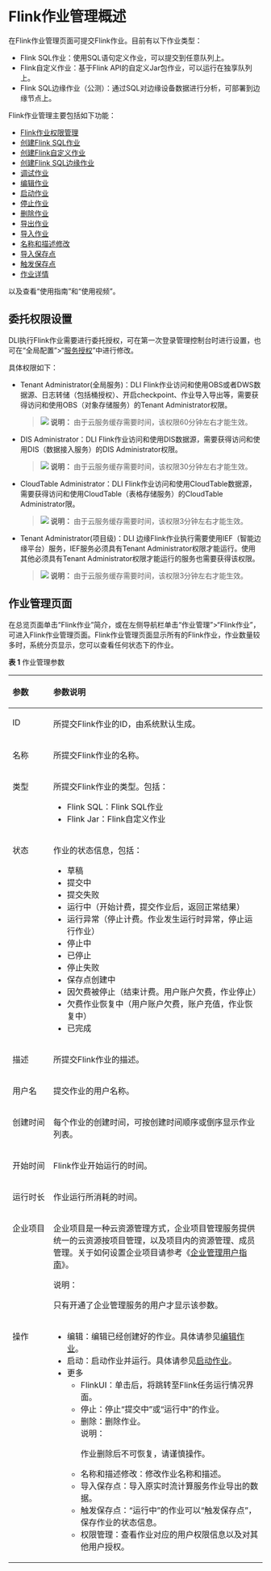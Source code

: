 # Flink作业管理概述<a name="dli_01_0403"></a>

在Flink作业管理页面可提交Flink作业。目前有以下作业类型：

-   Flink SQL作业：使用SQL语句定义作业，可以提交到任意队列上。
-   Flink自定义作业：基于Flink API的自定义Jar包作业，可以运行在独享队列上。
-   Flink SQL边缘作业（公测）：通过SQL对边缘设备数据进行分析，可部署到边缘节点上。

Flink作业管理主要包括如下功能：

-   [Flink作业权限管理](Flink作业权限管理.md)
-   [创建Flink SQL作业](创建Flink-SQL作业.md)
-   [创建Flink自定义作业](创建Flink自定义作业.md)
-   [创建Flink SQL边缘作业](创建Flink-SQL边缘作业.md)
-   [调试作业](调试作业.md)
-   [编辑作业](操作作业.md#section1950210297542)
-   [启动作业](操作作业.md#section20957159163012)
-   [停止作业](操作作业.md#section8678193324114)
-   [删除作业](操作作业.md#section1691624195713)
-   [导出作业](操作作业.md#section135831511323)
-   [导入作业](操作作业.md#section75781665389)
-   [名称和描述修改](操作作业.md#section15861321183619)
-   [导入保存点](操作作业.md#section83412445175)
-   [触发保存点](操作作业.md#section11401152191015)
-   [作业详情](作业详情.md)

以及查看“使用指南”和“使用视频”。

## 委托权限设置<a name="section12518143518488"></a>

DLI执行Flink作业需要进行委托授权，可在第一次登录管理控制台时进行设置，也可在“全局配置”\>“[服务授权](服务授权.md)”中进行修改。

具体权限如下：

-   Tenant Administrator\(全局服务\)：DLI Flink作业访问和使用OBS或者DWS数据源、日志转储（包括桶授权）、开启checkpoint、作业导入导出等，需要获得访问和使用OBS（对象存储服务）的Tenant Administrator权限。

    >![](public_sys-resources/icon-note.gif) **说明：** 
    >由于云服务缓存需要时间，该权限60分钟左右才能生效。

-   DIS Administrator：DLI Flink作业访问和使用DIS数据源，需要获得访问和使用DIS（数据接入服务）的DIS Administrator权限。

    >![](public_sys-resources/icon-note.gif) **说明：** 
    >由于云服务缓存需要时间，该权限30分钟左右才能生效。

-   CloudTable Administrator：DLI Flink作业访问和使用CloudTable数据源，需要获得访问和使用CloudTable（表格存储服务）的CloudTable Administrator限。

    >![](public_sys-resources/icon-note.gif) **说明：** 
    >由于云服务缓存需要时间，该权限3分钟左右才能生效。

-   Tenant Administrator\(项目级\)：DLI 边缘Flink作业执行需要使用IEF（智能边缘平台）服务，IEF服务必须具有Tenant Administrator权限才能运行。使用其他必须具有Tenant Administrator权限才能运行的服务也需要获得该权限。

    >![](public_sys-resources/icon-note.gif) **说明：** 
    >由于云服务缓存需要时间，该权限3分钟左右才能生效。


## 作业管理页面<a name="section12526165519235"></a>

在总览页面单击“Flink作业”简介，或在左侧导航栏单击“作业管理”\>“Flink作业”，可进入Flink作业管理页面。Flink作业管理页面显示所有的Flink作业，作业数量较多时，系统分页显示，您可以查看任何状态下的作业。

**表 1**  作业管理参数

<a name="zh-cn_topic_0122090417_table3950169215120"></a>
<table><thead align="left"><tr id="zh-cn_topic_0122090417_row2555468715120"><th class="cellrowborder" valign="top" width="16.07%" id="mcps1.2.3.1.1"><p id="zh-cn_topic_0122090417_p4021197415120"><a name="zh-cn_topic_0122090417_p4021197415120"></a><a name="zh-cn_topic_0122090417_p4021197415120"></a>参数</p>
</th>
<th class="cellrowborder" valign="top" width="83.93%" id="mcps1.2.3.1.2"><p id="zh-cn_topic_0122090417_p3594448915120"><a name="zh-cn_topic_0122090417_p3594448915120"></a><a name="zh-cn_topic_0122090417_p3594448915120"></a>参数说明</p>
</th>
</tr>
</thead>
<tbody><tr id="zh-cn_topic_0122090417_row46758327132"><td class="cellrowborder" valign="top" width="16.07%" headers="mcps1.2.3.1.1 "><p id="zh-cn_topic_0122090417_p16413434141957"><a name="zh-cn_topic_0122090417_p16413434141957"></a><a name="zh-cn_topic_0122090417_p16413434141957"></a>ID</p>
</td>
<td class="cellrowborder" valign="top" width="83.93%" headers="mcps1.2.3.1.2 "><p id="zh-cn_topic_0122090417_p54419740141957"><a name="zh-cn_topic_0122090417_p54419740141957"></a><a name="zh-cn_topic_0122090417_p54419740141957"></a>所提交Flink作业的ID，由系统默认生成。</p>
</td>
</tr>
<tr id="zh-cn_topic_0122090417_row32873162171713"><td class="cellrowborder" valign="top" width="16.07%" headers="mcps1.2.3.1.1 "><p id="zh-cn_topic_0122090417_p45480448171713"><a name="zh-cn_topic_0122090417_p45480448171713"></a><a name="zh-cn_topic_0122090417_p45480448171713"></a>名称</p>
</td>
<td class="cellrowborder" valign="top" width="83.93%" headers="mcps1.2.3.1.2 "><p id="zh-cn_topic_0122090417_p18579134217227"><a name="zh-cn_topic_0122090417_p18579134217227"></a><a name="zh-cn_topic_0122090417_p18579134217227"></a>所提交Flink作业的名称。</p>
</td>
</tr>
<tr id="row3289513151315"><td class="cellrowborder" valign="top" width="16.07%" headers="mcps1.2.3.1.1 "><p id="p102901113161318"><a name="p102901113161318"></a><a name="p102901113161318"></a>类型</p>
</td>
<td class="cellrowborder" valign="top" width="83.93%" headers="mcps1.2.3.1.2 "><p id="p1029001315135"><a name="p1029001315135"></a><a name="p1029001315135"></a>所提交Flink作业的类型。包括：</p>
<a name="ul864114454138"></a><a name="ul864114454138"></a><ul id="ul864114454138"><li>Flink SQL：Flink SQL作业</li><li>Flink Jar：Flink自定义作业</li></ul>
</td>
</tr>
<tr id="zh-cn_topic_0122090417_row31011923151038"><td class="cellrowborder" valign="top" width="16.07%" headers="mcps1.2.3.1.1 "><p id="zh-cn_topic_0122090417_p10671857151038"><a name="zh-cn_topic_0122090417_p10671857151038"></a><a name="zh-cn_topic_0122090417_p10671857151038"></a>状态</p>
</td>
<td class="cellrowborder" valign="top" width="83.93%" headers="mcps1.2.3.1.2 "><p id="zh-cn_topic_0122090417_p59114099151038"><a name="zh-cn_topic_0122090417_p59114099151038"></a><a name="zh-cn_topic_0122090417_p59114099151038"></a>作业的状态信息，包括：</p>
<a name="zh-cn_topic_0122090417_ul32930526154023"></a><a name="zh-cn_topic_0122090417_ul32930526154023"></a><ul id="zh-cn_topic_0122090417_ul32930526154023"><li>草稿</li><li>提交中</li><li>提交失败</li><li>运行中（开始计费，提交作业后，返回正常结果）</li><li>运行异常（停止计费。作业发生运行时异常，停止运行作业）</li><li>停止中</li><li>已停止</li><li>停止失败</li><li>保存点创建中</li><li>因欠费被停止（结束计费。用户账户欠费，作业停止）</li><li>欠费作业恢复中（用户账户欠费，账户充值，作业恢复中）</li><li>已完成</li></ul>
</td>
</tr>
<tr id="zh-cn_topic_0122090417_row36301606171658"><td class="cellrowborder" valign="top" width="16.07%" headers="mcps1.2.3.1.1 "><p id="zh-cn_topic_0122090417_p14394959151048"><a name="zh-cn_topic_0122090417_p14394959151048"></a><a name="zh-cn_topic_0122090417_p14394959151048"></a>描述</p>
</td>
<td class="cellrowborder" valign="top" width="83.93%" headers="mcps1.2.3.1.2 "><p id="zh-cn_topic_0122090417_p51238775151048"><a name="zh-cn_topic_0122090417_p51238775151048"></a><a name="zh-cn_topic_0122090417_p51238775151048"></a>所提交Flink作业的描述。</p>
</td>
</tr>
<tr id="row4736911141810"><td class="cellrowborder" valign="top" width="16.07%" headers="mcps1.2.3.1.1 "><p id="p1973721141811"><a name="p1973721141811"></a><a name="p1973721141811"></a>用户名</p>
</td>
<td class="cellrowborder" valign="top" width="83.93%" headers="mcps1.2.3.1.2 "><p id="p373781161815"><a name="p373781161815"></a><a name="p373781161815"></a>提交作业的用户名称。</p>
</td>
</tr>
<tr id="zh-cn_topic_0122090417_row6424839516213"><td class="cellrowborder" valign="top" width="16.07%" headers="mcps1.2.3.1.1 "><p id="zh-cn_topic_0122090417_p50569641162134"><a name="zh-cn_topic_0122090417_p50569641162134"></a><a name="zh-cn_topic_0122090417_p50569641162134"></a>创建时间</p>
</td>
<td class="cellrowborder" valign="top" width="83.93%" headers="mcps1.2.3.1.2 "><p id="zh-cn_topic_0122090417_p18910361162145"><a name="zh-cn_topic_0122090417_p18910361162145"></a><a name="zh-cn_topic_0122090417_p18910361162145"></a>每个作业的创建时间，可按创建时间顺序或倒序显示作业列表。</p>
</td>
</tr>
<tr id="row15840729143612"><td class="cellrowborder" valign="top" width="16.07%" headers="mcps1.2.3.1.1 "><p id="p13841152911367"><a name="p13841152911367"></a><a name="p13841152911367"></a>开始时间</p>
</td>
<td class="cellrowborder" valign="top" width="83.93%" headers="mcps1.2.3.1.2 "><p id="p20841122983612"><a name="p20841122983612"></a><a name="p20841122983612"></a>Flink作业开始运行的时间。</p>
</td>
</tr>
<tr id="row1536633125019"><td class="cellrowborder" valign="top" width="16.07%" headers="mcps1.2.3.1.1 "><p id="p145363334505"><a name="p145363334505"></a><a name="p145363334505"></a>运行时长</p>
</td>
<td class="cellrowborder" valign="top" width="83.93%" headers="mcps1.2.3.1.2 "><p id="p153603315013"><a name="p153603315013"></a><a name="p153603315013"></a>作业运行所消耗的时间。</p>
</td>
</tr>
<tr id="row154491330202418"><td class="cellrowborder" valign="top" width="16.07%" headers="mcps1.2.3.1.1 "><p id="p144501930192415"><a name="p144501930192415"></a><a name="p144501930192415"></a>企业项目</p>
</td>
<td class="cellrowborder" valign="top" width="83.93%" headers="mcps1.2.3.1.2 "><p id="p101111128145113"><a name="p101111128145113"></a><a name="p101111128145113"></a>企业项目是一种云资源管理方式，企业项目管理服务提供统一的云资源按项目管理，以及项目内的资源管理、成员管理。关于如何设置企业项目请参考《<a href="https://support.huaweicloud.com/usermanual-em/zh-cn_topic_0108763975.html" target="_blank" rel="noopener noreferrer">企业管理用户指南</a>》。</p>
<div class="note" id="note1358194815815"><a name="note1358194815815"></a><a name="note1358194815815"></a><span class="notetitle"> 说明： </span><div class="notebody"><p id="p16581348175819"><a name="p16581348175819"></a><a name="p16581348175819"></a>只有开通了企业管理服务的用户才显示该参数。</p>
</div></div>
</td>
</tr>
<tr id="zh-cn_topic_0122090417_row1662880815250"><td class="cellrowborder" valign="top" width="16.07%" headers="mcps1.2.3.1.1 "><p id="zh-cn_topic_0122090417_p475621615250"><a name="zh-cn_topic_0122090417_p475621615250"></a><a name="zh-cn_topic_0122090417_p475621615250"></a>操作</p>
</td>
<td class="cellrowborder" valign="top" width="83.93%" headers="mcps1.2.3.1.2 "><a name="zh-cn_topic_0122090417_ul181927155164"></a><a name="zh-cn_topic_0122090417_ul181927155164"></a><ul id="zh-cn_topic_0122090417_ul181927155164"><li>编辑：编辑已经创建好的作业。具体请参见<a href="操作作业.md#section1950210297542">编辑作业</a>。</li><li>启动：启动作业并运行。具体请参见<a href="操作作业.md#section20957159163012">启动作业</a>。</li><li>更多<a name="ul2162826144010"></a><a name="ul2162826144010"></a><ul id="ul2162826144010"><li>FlinkUI：单击后，将跳转至Flink任务运行情况界面。</li><li>停止：停止“提交中”或“运行中”的作业。</li><li>删除：删除作业。<div class="note" id="note386711433506"><a name="note386711433506"></a><a name="note386711433506"></a><span class="notetitle"> 说明： </span><div class="notebody"><p id="p16867104316506"><a name="p16867104316506"></a><a name="p16867104316506"></a>作业删除后不可恢复，请谨慎操作。</p>
</div></div>
</li><li>名称和描述修改：修改作业名称和描述。</li><li>导入保存点：导入原实时流计算服务作业导出的数据。</li><li>触发保存点：“运行中”的作业可以“触发保存点”，保存作业的状态信息。</li><li>权限管理：查看作业对应的用户权限信息以及对其他用户授权。</li></ul>
</li></ul>
</td>
</tr>
</tbody>
</table>

